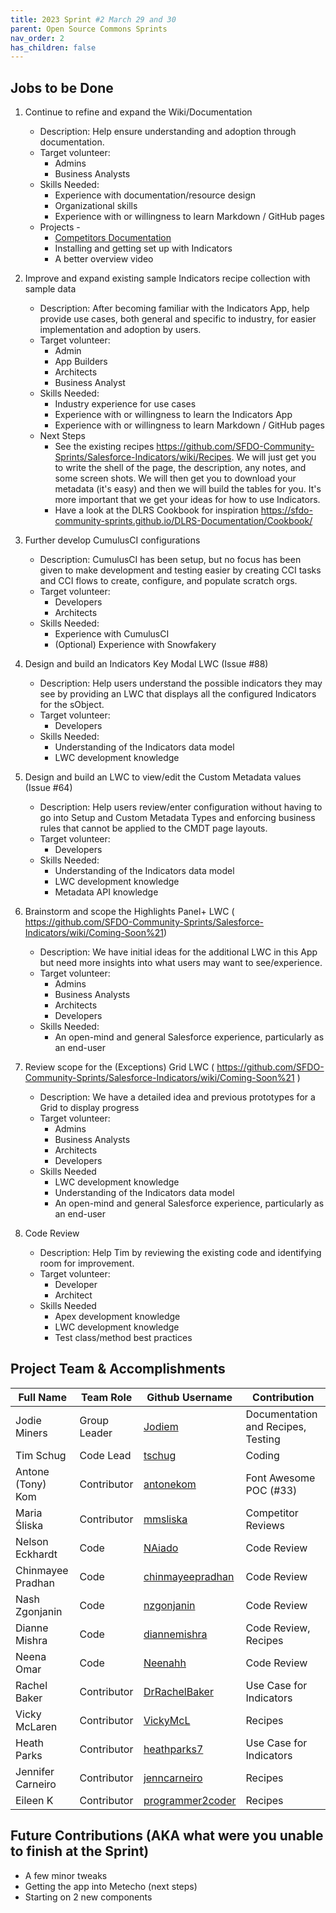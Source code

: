 ```yaml
---
title: 2023 Sprint #2 March 29 and 30
parent: Open Source Commons Sprints
nav_order: 2
has_children: false
---
```


## Jobs to be Done
1. Continue to refine and expand the Wiki/Documentation

    * Description:  Help ensure understanding and adoption through documentation.
    * Target volunteer:
        * Admins
        * Business Analysts
    * Skills Needed:
        * Experience with documentation/resource design
        * Organizational skills
        * Experience with or willingness to learn Markdown / GitHub pages
    * Projects - 
        * [Competitors Documentation](https://www.loom.com/share/78d3bd4dc49446e391b66f25d3275e8f) 
        * Installing and getting set up with Indicators
        * A better overview video

1. Improve and expand existing sample Indicators recipe collection with sample data

    * Description:  After becoming familiar with the Indicators App, help provide use cases, both general and specific to industry, for easier implementation and adoption by users.
    * Target volunteer:
        * Admin
        * App Builders
        * Architects
        * Business Analyst
    * Skills Needed:
        * Industry experience for use cases
        * Experience with or willingness to learn the Indicators App
        * Experience with or willingness to learn Markdown / GitHub pages
    * Next Steps
        * See the existing recipes https://github.com/SFDO-Community-Sprints/Salesforce-Indicators/wiki/Recipes. We will just get you to write the shell of the page, the description, any notes, and some screen shots. We will then get you to download your metadata (it's easy) and then we will build the tables for you. It's more important that we get your ideas for how to use Indicators. 
        * Have a look at the DLRS Cookbook for inspiration https://sfdo-community-sprints.github.io/DLRS-Documentation/Cookbook/


1. Further develop CumulusCI configurations

    * Description:  CumulusCI has been setup, but no focus has been given to make development and testing easier by creating CCI tasks and CCI flows to create, configure, and populate scratch orgs.
    * Target volunteer:
        * Developers
        * Architects
    * Skills Needed:
        * Experience with CumulusCI
        * (Optional) Experience with Snowfakery

1. Design and build an Indicators Key Modal LWC (Issue #88)

    * Description:  Help users understand the possible indicators they may see by providing an LWC that displays all the configured Indicators for the sObject.
    * Target volunteer:
        * Developers
    * Skills Needed:
        * Understanding of the Indicators data model
        * LWC development knowledge

1. Design and build an LWC to view/edit the Custom Metadata values (Issue #64)

    * Description:  Help users review/enter configuration without having to go into Setup and Custom Metadata Types and enforcing business rules that cannot be applied to the CMDT page layouts.
    * Target volunteer:
        * Developers
    * Skills Needed:
        * Understanding of the Indicators data model
        * LWC development knowledge
        * Metadata API knowledge

1. Brainstorm and scope the Highlights Panel+ LWC ( https://github.com/SFDO-Community-Sprints/Salesforce-Indicators/wiki/Coming-Soon%21)

    * Description:  We have initial ideas for the additional LWC in this App but need more insights into what users may want to see/experience.
    * Target volunteer:
        * Admins
        * Business Analysts
        * Architects
        * Developers
    * Skills Needed:
        * An open-mind and general Salesforce experience, particularly as an end-user

1. Review scope for the (Exceptions) Grid LWC ( https://github.com/SFDO-Community-Sprints/Salesforce-Indicators/wiki/Coming-Soon%21 )

    * Description:  We have a detailed idea and previous prototypes for a Grid to display progress 
    * Target volunteer:
        * Admins
        * Business Analysts
        * Architects
        * Developers
    * Skills Needed
        * LWC development knowledge
        * Understanding of the Indicators data model
        * An open-mind and general Salesforce experience, particularly as an end-user

1. Code Review

    * Description:  Help Tim by reviewing the existing code and identifying room for improvement.
    * Target volunteer:
        * Developer
        * Architect
    * Skills Needed
        * Apex development knowledge
        * LWC development knowledge
        * Test class/method best practices

## Project Team & Accomplishments

Full Name            | Team Role     | Github Username                                    | Contribution
------------         | ------------- | -------------                                      |-------------   
Jodie Miners   | Group Leader  | [Jodiem](https://github.com/Jodiem)    | Documentation and Recipes, Testing
Tim Schug   | Code Lead | [tschug](https://github.com/tschug)                             | Coding
Antone (Tony) Kom | Contributor | [antonekom](https://github.com/antonekom) | Font Awesome POC (#33)
Maria Śliska | Contributor | [mmsliska](https://github.com/mmsliska) | Competitor Reviews
Nelson Eckhardt | Code | [NAiado](https://github.com/NAiado) | Code Review
Chinmayee Pradhan | Code | [chinmayeepradhan](https://github.com/chinmayeepradhan) | Code Review
Nash Zgonjanin | Code | [nzgonjanin](https://github.com/nzgonjanin) | Code Review
Dianne Mishra | Code | [diannemishra](https://github.com/diannemishra) | Code Review, Recipes 
Neena Omar | Code | [Neenahh](https://github.com/Neenahh) | Code Review
Rachel Baker | Contributor | [DrRachelBaker](https://github.com/DrRachelBaker) | Use Case for Indicators
Vicky McLaren | Contributor | [VickyMcL](https://github.com/VickyMcL) | Recipes
Heath Parks | Contributor | [heathparks7](https://github.com/heathparks7) | Use Case for Indicators
Jennifer Carneiro | Contributor | [jenncarneiro](https://github.com/jenncarneiro) | Recipes
Eileen K | Contributor | [programmer2coder](https://github.com/programmer2coder) | Recipes
  

## Future Contributions (AKA what were you unable to finish at the Sprint)

* A few minor tweaks
* Getting the app into Metecho (next steps)
* Starting on 2 new components
